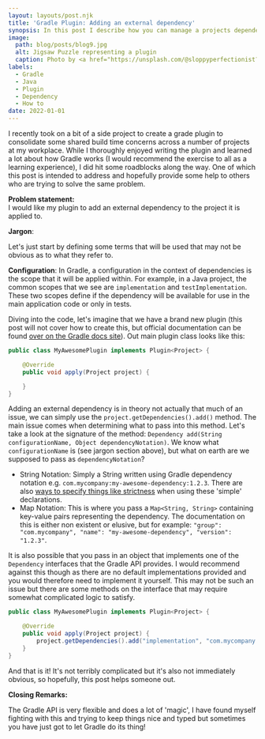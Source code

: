 ```yaml
---
layout: layouts/post.njk
title: 'Gradle Plugin: Adding an external dependency'
synopsis: In this post I describe how you can manage a projects dependencies from within a Gradle plugin
image: 
  path: blog/posts/blog9.jpg
  alt: Jigsaw Puzzle representing a plugin
  caption: Photo by <a href="https://unsplash.com/@sloppyperfectionist?utm_source=unsplash&amp;utm_medium=referral&amp;utm_content=creditCopyText">Hans-Peter Gauster</a> on <a href="https://unsplash.com/?utm_source=unsplash&amp;utm_medium=referral&amp;utm_content=creditCopyText">Unsplash</a>
labels:
  - Gradle
  - Java
  - Plugin
  - Dependency
  - How to
date: 2022-01-01
---
```


I recently took on a bit of a side project to create a grade plugin to consolidate some shared build time concerns across a number of projects at my workplace. While I thoroughly enjoyed writing the plugin and learned a lot about how Gradle works (I would recommend the exercise to all as a learning experience), I did hit some roadblocks along the way. One of which this post is intended to address and hopefully provide some help to others who are trying to solve the same problem.

**Problem statement:**<br/>
I would like my plugin to add an external dependency to the project it is applied to.

<custom-element>
    <banner type="info">

**Jargon**:

Let's just start by defining some terms that will be used that may not be obvious as to what they refer to.

**Configuration**: In Gradle, a configuration in the context of dependencies is the scope that it will be applied within. For example, in a Java project, the common scopes that we see are `implementation` and `testImplementation`. These two scopes define if the dependency will be available for use in the main application code or only in tests.

 </banner>
</custom-element>

Diving into the code, let's imagine that we have a brand new plugin (this post will not cover how to create this, but official documentation can be found [over on the Gradle docs site](https://docs.gradle.org/current/userguide/custom_plugins.html)). Out main plugin class looks like this:

```java
public class MyAwesomePlugin implements Plugin<Project> {

    @Override
    public void apply(Project project) {

    }
}
```
Adding an external dependency is in theory not actually that much of an issue, we can simply use the `project.getDependencies().add()` method. The main issue comes when determining what to pass into this method. Let's take a look at the signature of the method: `Dependency add(String configurationName, Object dependencyNotation)`. We know what `configurationName` is (see jargon section above), but what on earth are we supposed to pass as `dependencyNotation`?

- String Notation: Simply a String written using Gradle dependency notation e.g. `com.mycompany:my-awesome-dependency:1.2.3`. There are also [ways to specify things like strictness](https://docs.gradle.org/current/userguide/single_versions.html#simple_version_declaration_semantics) when using these 'simple' declarations.
- Map Notation: This is where you pass a `Map<String, String>` containing key-value pairs representing the dependency. The documentation on this is either non existent or elusive, but for example: `"group": "com.mycompany", "name": "my-awesome-dependency", "version": "1.2.3"`.

It is also possible that you pass in an object that implements one of the `Dependency` interfaces that the Gradle API provides. I would recommend against this though as there are no default implementations provided and you would therefore need to implement it yourself. This may not be such an issue but there are some methods on the interface that may require somewhat complicated logic to satisfy.

```java
public class MyAwesomePlugin implements Plugin<Project> {

    @Override
    public void apply(Project project) {
        project.getDependencies().add("implementation", "com.mycompany:my-awesome-dependency:1.2.3");
    }
}
```
And that is it! It's not terribly complicated but it's also not immediately obvious, so hopefully, this post helps someone out.

**Closing Remarks:**

The Gradle API is very flexible and does a lot of 'magic', I have found myself fighting with this and trying to keep things nice and typed but sometimes you have just got to let Gradle do its thing!

